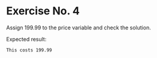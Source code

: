 # Exercise No. 4

Assign 199.99 to the price variable and check the solution.


Expected result:


    This costs 199.99


